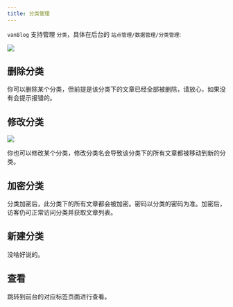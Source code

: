 ```yaml
---
title: 分类管理
---
```


`vanBlog` 支持管理 `分类`，具体在后台的 `站点管理/数据管理/分类管理`:

![](https://pic.mereith.com/img/557dd4cdc00fa700179b34a8ed354291.clipboard-2023-01-28.png)

## 删除分类

你可以删除某个分类，但前提是该分类下的文章已经全部被删除，请放心，如果没有会提示报错的。

## 修改分类

![](https://pic.mereith.com/img/c9ae290254e9e0011137b8c988c6fd1a.clipboard-2023-01-28.png)

你也可以修改某个分类，修改分类名会导致该分类下的所有文章都被移动到新的分类。

## 加密分类

分类加密后，此分类下的所有文章都会被加密。密码以分类的密码为准。加密后，访客仍可正常访问分类并获取文章列表。

## 新建分类

没啥好说的。

## 查看

跳转到前台的对应标签页面进行查看。

